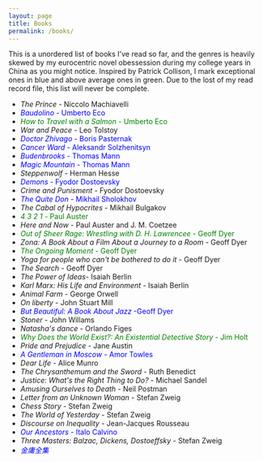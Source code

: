 ```yaml
---
layout: page
title: Books
permalink: /books/
---
```

 
 This is a unordered list of books I've read so far, and the genres is heavily skewed by my eurocentric novel obessession during my college years in China as you might notice. Inspired by Patrick Collison, I mark exceptional ones in blue and above average ones in green. Due to the lost of my read record file, this list will never be complete.
 - *The Prince* - Niccolo Machiavelli
 - <span style="color: blue;">*Baudolino* - Umberto Eco</span>
 - <span style="color: green;">*How to Travel with a Salmon* - Umberto Eco</span>
 - *War and Peace* - Leo Tolstoy
 - <span style="color: blue;">*Doctor Zhivago* - Boris Pasternak</span>
 - <span style="color: blue;">*Cancer Ward* - Aleksandr Solzhenitsyn</span>
 - <span style="color: blue;">*Budenbrooks* - Thomas Mann</span>
 - <span style="color: blue;">*Magic Mountain* - Thomas Mann</span>
 - *Steppenwolf* - Herman Hesse
 - <span style="color: blue;">*Demons* - Fyodor Dostoevsky</span>
 - *Crime and Punisment* - Fyodor Dostoevsky
 - <span style="color: blue;">*The Quite Don* - Mikhail Sholokhov</span>
 - *The Cabal of Hypocrites* - Mikhail Bulgakov
 - <span style="color: green;">*4 3 2 1* - Paul Auster</span>
 - *Here and Now* - Paul Auster and J. M. Coetzee
 - <span style="color: green;">*Out of Sheer Rage: Wrestling with D. H. Lawrencee* - Geoff Dyer</span>
 - *Zona: A Book About a Film About a Journey to a Room* - Geoff Dyer
 - <span style="color: green;">*The Ongoing Moment* - Geoff Dyer</span>
 - *Yoga for people who can't be bothered to do it* - Geoff Dyer
 - *The Search* - Geoff Dyer
 - *The Power of Ideas*- Isaiah Berlin
 - *Karl Marx: His Life and Environment* - Isaiah Berlin
 - *Animal Farm* - George Orwell
 - *On liberty* - John Stuart Mill
 - <span style="color: blue;">*But Beautiful: A Book About Jazz* -Geoff Dyer</span>
 - *Stoner* - John Willams
 - *Natasha's dance* - Orlando Figes
 - <span style="color: green;">*Why Does the World Exist?: An Existential Detective Story* - Jim Holt</span>
 - *Pride and Prejudice* - Jane Austin
 - <span style="color: blue;">*A Gentleman in Moscow* - Amor Towles</span>
 - *Dear Life* - Alice Munro
 - *The Chrysanthemum and the Sword* - Ruth Benedict
 - *Justice: What's the Right Thing to Do?* - Michael Sandel
 - *Amusing Ourselves to Death* - Neil Postman
 - *Letter from an Unknown Woman* - Stefan Zweig
 - *Chess Story* - Stefan Zweig
 - *The World of Yesterday* - Stefan Zweig
 - *Discourse on Inequality* - Jean-Jacques Rousseau
 - <span style="color: blue;">*Our Ancestors* - Italo Calvino</span>
 - *Three Masters: Balzac, Dickens, Dostoeffsky* - Stefan Zweig
 - <span style="color: blue;">*金庸全集*</span>


